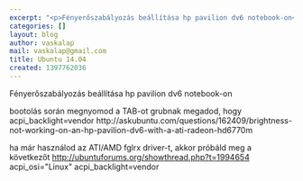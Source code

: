 ```yaml
---
excerpt: "<p>Fényerőszabályozás beállítása hp pavilion dv6 notebook-on</p>"
categories: []
layout: blog
author: vaskalap
mail: vaskalap@gmail.com
title: Ubuntu 14.04
created: 1397762036
---
```

<p>Fényerőszabályozás beállítása hp pavilion dv6 notebook-on</p>
bootolás során megnyomod a TAB-ot grubnak megadod, hogy 
   acpi_backlight=vendor
http://askubuntu.com/questions/162409/brightness-not-working-on-an-hp-pavilion-dv6-with-a-ati-radeon-hd6770m

ha már használod az ATI/AMD fglrx driver-t, akkor próbáld meg a következőt
http://ubuntuforums.org/showthread.php?t=1994654
acpi_osi=\"Linux\" acpi_backlight=vendor

